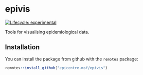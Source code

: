 
<!-- README.md is generated from README.Rmd. Please edit that file -->

# epivis

<!-- badges: start -->

[![Lifecycle:
experimental](https://img.shields.io/badge/lifecycle-experimental-orange.svg)](https://www.tidyverse.org/lifecycle/#experimental)
<!-- badges: end -->

Tools for visualising epidemiological data.

## Installation

You can install the package from github with the `remotes` package:

``` r
remotes::install_github("epicentre-msf/epivis")
```
